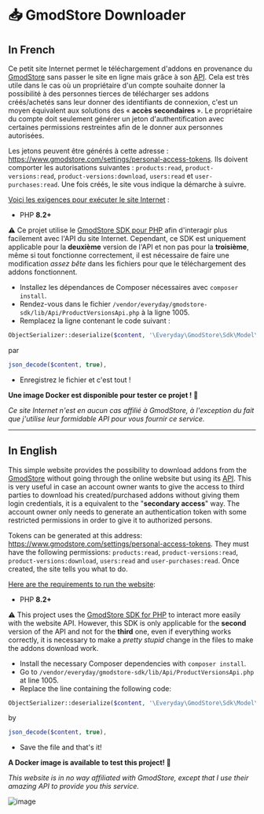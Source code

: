 # 📥 GmodStore Downloader

## In French

Ce petit site Internet permet le téléchargement d'addons en provenance du [GmodStore](https://www.gmodstore.com/) sans passer le site en ligne mais grâce à son [API](https://docs.gmodstore.com/). Cela est très utile dans le cas où un propriétaire d'un compte souhaite donner la possibilité à des personnes tierces de télécharger ses addons créés/achetés sans leur donner des identifiants de connexion, c'est un moyen équivalent aux solutions des « **accès secondaires** ». Le propriétaire du compte doit seulement générer un jeton d'authentification avec certaines permissions restreintes afin de le donner aux personnes autorisées.

Les jetons peuvent être générés à cette adresse : https://www.gmodstore.com/settings/personal-access-tokens. Ils doivent comporter les autorisations suivantes : `products:read`, `product-versions:read`, `product-versions:download`, `users:read` et `user-purchases:read`. Une fois créés, le site vous indique la démarche à suivre.

<ins>Voici les exigences pour exécuter le site Internet</ins> :
* PHP **8.2+**

⚠️ Ce projet utilise le [GmodStore SDK pour PHP](https://github.com/everyday-as/gmodstore-php-sdk) afin d'interagir plus facilement avec l'API du site Internet. Cependant, ce SDK est uniquement applicable pour la **deuxième** version de l'API et non pas pour la **troisième**, même si tout fonctionne correctement, il est nécessaire de faire une modification *assez bête* dans les fichiers pour que le téléchargement des addons fonctionnent.

* Installez les dépendances de Composer nécessaires avec `composer install`.
* Rendez-vous dans le fichier `/vendor/everyday/gmodstore-sdk/lib/Api/ProductVersionsApi.php` à la ligne 1005.
* Remplacez la ligne contenant le code suivant :
```php
ObjectSerializer::deserialize($content, '\Everyday\GmodStore\Sdk\Model\DownloadProductVersionResponse', []),
```
par
```php
json_decode($content, true),
```
* Enregistrez le fichier et c'est tout !

**Une image Docker est disponible pour tester ce projet ! 🐳**

*Ce site Internet n'est en aucun cas affilié à GmodStore, à l'exception du fait que j'utilise leur formidable API pour vous fournir ce service.*

___

## In English

This simple website provides the possibility to download addons from the [GmodStore](https://www.gmodstore.com/) without going through the online website but using its [API](https://docs.gmodstore.com/). This is very useful in case an account owner wants to give the access to third parties to download his created/purchased addons without giving them login credentials, it is a equivalent to the "**secondary access**" way. The account owner only needs to generate an authentication token with some restricted permissions in order to give it to authorized persons.

Tokens can be generated at this address: https://www.gmodstore.com/settings/personal-access-tokens. They must have the following permissions: `products:read`, `product-versions:read`, `product-versions:download`, `users:read` and `user-purchases:read`. Once created, the site tells you what to do.

<ins>Here are the requirements to run the website</ins>:
* PHP **8.2+**

⚠️ This project uses the [GmodStore SDK for PHP](https://github.com/everyday-as/gmodstore-php-sdk) to interact more easily with the website API. However, this SDK is only applicable for the **second** version of the API and not for the **third** one, even if everything works correctly, it is necessary to make a *pretty stupid* change in the files to make the addons download work.

* Install the necessary Composer dependencies with `composer install`.
* Go to `/vendor/everyday/gmodstore-sdk/lib/Api/ProductVersionsApi.php` at line 1005.
* Replace the line containing the following code:
```php
ObjectSerializer::deserialize($content, '\Everyday\GmodStore\Sdk\Model\DownloadProductVersionResponse', []),
```
by
```php
json_decode($content, true),
```
* Save the file and that's it!

**A Docker image is available to test this project! 🐳**

*This website is in no way affiliated with GmodStore, except that I use their amazing API to provide you this service.*

![image](https://user-images.githubusercontent.com/26360935/190854337-559ea766-dc34-4b49-b9bb-f3f69399f92d.png)